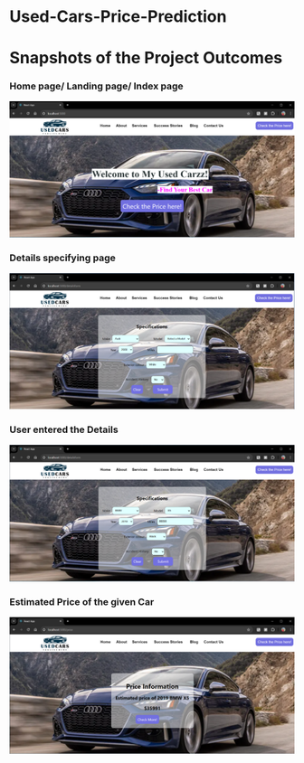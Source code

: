 # Used-Cars-Price-Prediction

# Snapshots of the Project Outcomes

### Home page/ Landing page/ Index page
![Image](images/home.png)

### Details specifying page
![Image](images/details.png)

### User entered the Details 
![Image](images/model.png)

### Estimated Price of the given Car 
![Image](images/result.png)


